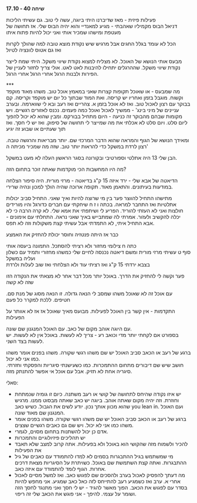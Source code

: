 **שיחה 40 \- 17.10**

פעילות פיזית \- מאז שדיברנו היתי ביוגה, עשה לי טוב. גם עשיתי הליכות  
דניאל הבוס מקמיליו שאהבתי \- מגיע למאנדיי והוא יהיה הבוס שלי. אז תחושה של מעטפת ומישהו שמכיר אותי ואני יכול להיות פתוח איתו

הכל לא עומד בגלל החגים אבל מרגיש שיש נקודת מוצא טובה למה שהולך לקרות  
ואז גם אטוס לוונציה לטיול

מבעס אותי הנושא של האוכל. לא מצליח למצוא נקודת שיווי משקל. היתי שמח לייצר נקודת שיווי משקל. שההרגלים יתחילו להיבנות לאט לאט. אולי צריך לחזור לעניין של הפירות ולבנות הרגל אחרי הרגל אחרי הרגל. 

\*\*\*  
מה שמבעס \- או שאוכל תקופות קצרות שאני במאמץ אוכל טוב. משהו מאוד מוקפד וקשוח. מוגבל בזמן ואחריו יש קריסה. ואת המוד שבתוך כל יום יש מוקפד וקריסה. קם בבוקר עם רצון לאכול טוב. ואז לא אוכל בזמן א. צהריים ואז רעב ובא לי שווארמה. ובערב עניינים של מיני בינג' \- ממשיך לאכול ואוכל כמה פעמים. נכנס לאזורים רגשיים. ויש מקומות שבהם מהבוקר זה כניעה \- היום מתחיל בבורקס. ומבין שהוא לא יכול להפוך ליום סלט. ויום סלט לא אכלתי את מה שמייצר לי תחושה של סיפוק. ואז יש לי חסך. ואז תוך שעתיים או שבוע זה יגיע

ומאידך הנושא של הגוף והמראה שהוא הדבר המרכזי שם. יותר מבריאות והרגשה טובה. רצון לרדת במשקל כדי להראות יותר טוב. שזה מה שמכיר מכיתה ה' 

הבן שלי 13 היה אתלטי וספורטיבי ובקורונה בסגר הראשון העלה לא מעט במשקל. 

מה היו המחשבות הכי מוקדמות שאתה זוכר בתחום הזה?

הדיאטה של אבא שלי \- ירד איזה 15 ק"ג בדיאטה \- מרזי מורית. היה סיפור הצלחה במודעות בעיתונים. והתאמן מאוד. תקופה ארוכה שהיה הולך למכון ונהיה שרירי. 

מתישהו התחיל להווצר פער בין מי שרוצה להיות ואיך שאני. התחיל סביב יכולות אתלטיות ואז התחבר למראה. בכתה ו ז ח שיחקתי עם חברים כדורגל והיו מורידים חולצות ואני לא העזתי להוריד. הפריע לי ושיתפתי את אמא שלי. לא קרה הרבה כי לא יכלה להקשיב ולעזור. אמרתי לה שמתבייש באיך שאני נראה. התחלתי עם אימונים \- אבא התחיל איתי, לא התמדתי אבל עשיתי קצת משקולות וזה לא תפס. 

כבר אז היתה פנטזיה וחוסר יכולת להחזיק את האמצע

כתה ח צילומי מחזור ולא רציתי להסתכל. התמונה ביעסה אותי  
סוף ט עשיתי מרזי מורית ומשם דיאטה נכנסה לחיים שלי כמשהו מחזורי ותמיד עם כשלון ועליה במשקל  
בצבא ירדתי 15 ק"ג ואז רציתי עוד ולא הצלחתי ואז שוב לעלות ולרדת

פער וקשה לי להחזיק את הדרך. באוכל יותר מכל דבר אחר לא מצאתי את הנקודה הזו שזה לא קשה

עם אוכל זה לא שאוכל משהו שמסב לי הנאה גדולה. זו הנאה מסוג של מנת סם. חטיפים. ללכת למקרר כל פעם 

התקדמות \- אין קשר בין האוכל לפעילות. מבועס מאיך שאוכל אז אז לא אוותר על הפעילות

עם היוגה אוהב מקום של כאב. עם האוכל המנגנון שם שונה.   
בספורט אם לקחתי יותר מדי וכואב רע \- צריך לא לעשות. באוכל אין לא לעשות. יש לעשות בצד השני.

ברגע של רעב או הכאב סביב האוכל יש שם משהו רגשי שקורה. משהו בפנים אומר משהו כמו אני לא יכול.   
חושב שיש שם דיבורים מתחום ההתמכרות. כמו כשעישנתי סיגריות והפסקתי וחזרתי. סיגריה אחת לא תזיק. אבל עם אוכל אי אפשר להתנתק מזה. 

סאלי:

* יש איזו נקודה שהיחס לתחושה של קושי או רעב משתנה. כיום זו גומיה שנמתחת וחוזרת. וזה יהיה מקום שאתה אוהב. ביוגה יש כאב שאתה מבסוט ממנו. מרגיש שהוא מכוון אותך נכון. יודע לשים את הגבול. כשיש כאב you lean in. ועם האוכל המנגנון שם מאוד שונה.   
* ברגע של רעב או הכאב סביב האוכל יש שם משהו רגשי שקורה. משהו בפנים אומר משהו כמו אני לא יכול. ויש שם גם כאבים רגשיים שצצים.   
* אדם כן יכול להשתנות בתחום מסוים, לגמרי.   
* יש תהליכים פיזיולוגיים והתמכרות  
* להכיר ולשמוח מזה שהקושי הוא באוכל ולא בפעילות. אתה קרוב למצב שלא תאבד את הפעילות  
* מי שמשתמש בגיל ההתבגרות בסמים לא למדו להתמודד עם כאבים של גיל ההתבגרות. ואתה קצת השתמשת שם באוכל. כשויתרת על הסיגריות מצאת דרכים אחרות. הגוף לומד להתמודד עם איזה כאב.  
* מה דעתך להפסיק לאכול בערב ולהסכים שם לפגוש כאב. ואז למשל מסיים לאכול אחרי א. ערב ואז כשמגיע רעב להתייחס לזה כאל כאב שמגיע. אני מחפש להיות בסדר עם לפגוש את הכאב. הפוך מאשר להגיד \- יש לי חסך ואני מתנגד לחסך הזה ושומר על עצמי. להיפך \- אני פוגש את הכאב שלי זה ריפוי. 

